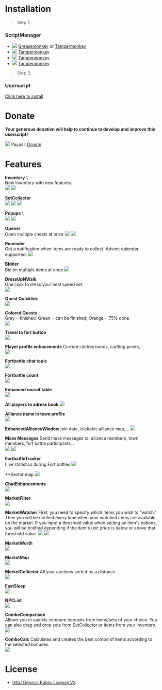 # Installation

> Step 1:
### ScriptManager

* <img src="https://jamzask.github.io/TWInventoryReloaded/icons/firefox.png"> [Greasemonkey](https://addons.mozilla.org/firefox/addon/greasemonkey/") or [Tampermonkey](https://addons.mozilla.org/firefox/addon/tampermonkey/)
* <img src="https://jamzask.github.io/TWInventoryReloaded/icons/chrome.png"> [Tampermonkey](https://chrome.google.com/webstore/detail/tampermonkey/dhdgffkkebhmkfjojejmpbldmpobfkfo)
* <img src="https://jamzask.github.io/TWInventoryReloaded/icons/opera.png"> [Tampermonkey](https://addons.opera.com/extensions/details/tampermonkey-beta/)
* <img src="https://jamzask.github.io/TWInventoryReloaded/icons/msedge.png"> [Tampermonkey](https://www.tampermonkey.net/?ext=dhdg&browser=edge)

> Step 2:
### Userscript

[Click here to install](https://jamzask.github.io/TWInventoryReloaded/code.user.js) 

# Donate

**Your generous donation will help to continue to develop and improve this userscript!**

<img src="https://jamzask.github.io/TWInventoryReloaded/icons/paypal.png"></a> Paypal: [Donate](https://www.paypal.com/cgi-bin/webscr?cmd=_donations&business=97jamza%40gmail.com&item_name=TW+Inventory+Reloaded&currency_code=EUR&source=url)


# Features

**Inventory** \  
New Inventory with new features.  
<img src="https://jamzask.github.io/TWInventoryReloaded/screenshots/Screenshot_1.png" style="max-width: 600px;">
<img src="https://jamzask.github.io/TWInventoryReloaded/screenshots/Screenshot_2.png" style="max-width: 600px;">

**SetCollector** \
<img src="https://jamzask.github.io/TWInventoryReloaded/screenshots/Screenshot_29.png" style="max-width: 600px;">
<img src="https://jamzask.github.io/TWInventoryReloaded/screenshots/Screenshot_30.png" style="max-width: 600px;">
<img src="https://jamzask.github.io/TWInventoryReloaded/screenshots/Screenshot_31.png" style="max-width: 600px;">

**Popups** \  
<img src="https://jamzask.github.io/TWInventoryReloaded/screenshots/Screenshot_20.png" style="max-width: 600px;">
<img src="https://jamzask.github.io/TWInventoryReloaded/screenshots/Screenshot_22.png" style="max-width: 600px;">

**Opener**  
Open multiple chests at once 
<img src="https://jamzask.github.io/TWInventoryReloaded/screenshots/Screenshot_3.png" style="max-width: 600px;">
<img src="https://jamzask.github.io/TWInventoryReloaded/screenshots/Screenshot_4.png" style="max-width: 600px;">

**Reminder**  
Get a notification when items are ready to collect.
Advent calendar supported.
<img src="https://jamzask.github.io/TWInventoryReloaded/screenshots/Screenshot_34.png" style="max-width: 600px;">

**Bidder**  
Bid on multiple items at once
<img src="https://jamzask.github.io/TWInventoryReloaded/screenshots/Screenshot_5.png" style="max-width: 600px;">

**DressUpNWalk**  
One click to dress your best speed set.  
<img src="https://jamzask.github.io/TWInventoryReloaded/screenshots/Screenshot_6.png" style="max-width: 600px;">

**Quest Quicklink**  
<img src="https://jamzask.github.io/TWInventoryReloaded/screenshots/Screenshot_7.png" style="max-width: 600px;">

**Colored Quests**  
Grey = finished, Green = can be finished, Orange = 75% done  
<img src="https://jamzask.github.io/TWInventoryReloaded/screenshots/Screenshot_8.png" style="max-width: 600px;">

**Travel to fort button**  
<img src="https://jamzask.github.io/TWInventoryReloaded/screenshots/Screenshot_9.png" style="max-width: 600px;">

**Player profile enhacements**
Current clothes bonus, crafting points, ..  
<img src="https://jamzask.github.io/TWInventoryReloaded/screenshots/Screenshot_11.png" style="max-width: 600px;">

**Fortbattle chat topic**  
<img src="https://jamzask.github.io/TWInventoryReloaded/screenshots/Screenshot_10.png" style="max-width: 600px;">

**Fortbattle count**  
<img src="https://jamzask.github.io/TWInventoryReloaded/screenshots/Screenshot_12.png" style="max-width: 600px;">

**Enhanced recruit table**  
<img src="https://jamzask.github.io/TWInventoryReloaded/screenshots/Screenshot_13.png" style="max-width: 600px;">

**All players to adress book**
<img src="https://jamzask.github.io/TWInventoryReloaded/screenshots/Screenshot_15.png" style="max-width: 600px;">

**Alliance name in town profile**  
<img src="https://jamzask.github.io/TWInventoryReloaded/screenshots/Screenshot_14.png" style="max-width: 600px;">

**EnhancedAllianceWindow**
 join date, clickable alliance map, .. 
<img src="https://jamzask.github.io/TWInventoryReloaded/screenshots/Screenshot_16.png" style="max-width: 600px;">

**Mass Messages**
Send mass messages to:
alliance members, town members, fort battle participants, ..   
<img src="https://jamzask.github.io/TWInventoryReloaded/screenshots/Screenshot_17.png" style="max-width: 600px;">
<img src="https://jamzask.github.io/TWInventoryReloaded/screenshots/Screenshot_18.png" style="max-width: 600px;">

**FortbattleTracker**  
Live statistics during Fort battles
<img src="https://jamzask.github.io/TWInventoryReloaded/screenshots/Screenshot_37.png" style="max-width: 600px;">

**Sector map
<img src="https://jamzask.github.io/TWInventoryReloaded/screenshots/Screenshot_36.png" style="max-width: 600px;">

**ChatEnhancements**    
<img src="https://jamzask.github.io/TWInventoryReloaded/screenshots/Screenshot_19.png" style="max-width: 600px;">

**MarketFilter**  
<img src="https://jamzask.github.io/TWInventoryReloaded/screenshots/Screenshot_23.png" style="max-width: 600px;">

**MarketWatcher**
First, you need to specify which items you wish to "watch." 
Then you will be notified every time when your watched items are available on the market.
If you input a threshold value when setting an item's options, you will be notified depending if the item's unit price is below or above that threshold value. 
<img src="https://jamzask.github.io/TWInventoryReloaded/screenshots/Screenshot_24.png" style="max-width: 600px;">
<img src="https://jamzask.github.io/TWInventoryReloaded/screenshots/Screenshot_35.png" style="max-width: 600px;">

**MarketWorth**  
<img src="https://jamzask.github.io/TWInventoryReloaded/screenshots/Screenshot_21.png" style="max-width: 600px;">

**MarketMap**  
<img src="https://jamzask.github.io/TWInventoryReloaded/screenshots/Screenshot_25.png" style="max-width: 600px;">

**MarketCollector**
All your auctions sorted by a distance  
<img src="https://jamzask.github.io/TWInventoryReloaded/screenshots/Screenshot_26.png" style="max-width: 600px;">

**FastSleep**  
<img src="https://jamzask.github.io/TWInventoryReloaded/screenshots/Screenshot_27.png" style="max-width: 600px;">

**NPCList**  
<img src="https://jamzask.github.io/TWInventoryReloaded/screenshots/Screenshot_28.png" style="max-width: 600px;">

**ComboComparison**  
Allows you to quickly compare bonuses from items/sets of your choice. 
You can also drag and drop sets from SetCollector or items from your inventory.
<img src="https://jamzask.github.io/TWInventoryReloaded/screenshots/Screenshot_32.png" style="max-width: 600px;">

**ComboCalc**
Calculates and creates the best combo of items according to the selected bonuses.  
<img src="https://jamzask.github.io/TWInventoryReloaded/screenshots/Screenshot_33.png" style="max-width: 600px;">



# License
* [GNU General Public License V3](http://www.gnu.org/licenses/gpl-3.0.txt)
